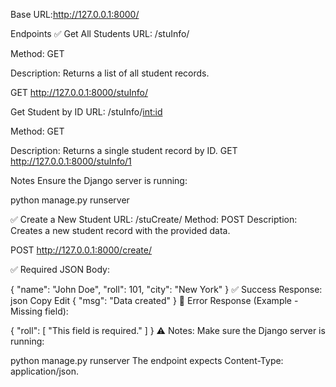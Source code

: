 Base URL:http://127.0.0.1:8000/

Endpoints
✅ Get All Students
URL: /stuInfo/

Method: GET

Description: Returns a list of all student records.

GET http://127.0.0.1:8000/stuInfo/

Get Student by ID
URL: /stuInfo/<int:id>

Method: GET

Description: Returns a single student record by ID.
GET http://127.0.0.1:8000/stuInfo/1

Notes
Ensure the Django server is running:

python manage.py runserver

✅ Create a New Student
URL: /stuCreate/
Method: POST
Description: Creates a new student record with the provided data.

POST http://127.0.0.1:8000/create/

✅ Required JSON Body:

{
  "name": "John Doe",
  "roll": 101,
  "city": "New York"
}
✅ Success Response:
json
Copy
Edit
{
  "msg": "Data created"
}
🔴 Error Response (Example - Missing field):

{
  "roll": [
    "This field is required."
  ]
}
⚠️ Notes:
Make sure the Django server is running:


python manage.py runserver
The endpoint expects Content-Type: application/json.



